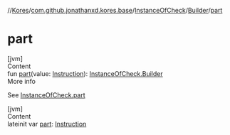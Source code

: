 //[Kores](../../../index.md)/[com.github.jonathanxd.kores.base](../../index.md)/[InstanceOfCheck](../index.md)/[Builder](index.md)/[part](part.md)



# part  
[jvm]  
Content  
fun [part](part.md)(value: [Instruction](../../../com.github.jonathanxd.kores/-instruction/index.md)): [InstanceOfCheck.Builder](index.md)  
More info  


See [InstanceOfCheck.part](../part.md)

  


[jvm]  
Content  
lateinit var [part](part.md): [Instruction](../../../com.github.jonathanxd.kores/-instruction/index.md)  



